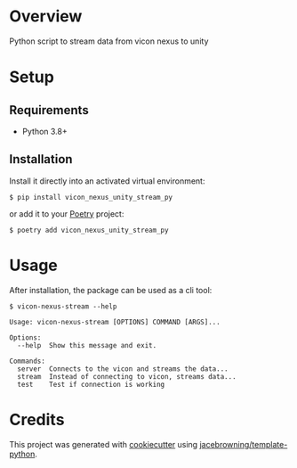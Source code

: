 # Overview

Python script to stream data from vicon nexus to unity


# Setup

## Requirements

* Python 3.8+

## Installation

Install it directly into an activated virtual environment:

```text
$ pip install vicon_nexus_unity_stream_py
```

or add it to your [Poetry](https://poetry.eustace.io/) project:

```text
$ poetry add vicon_nexus_unity_stream_py
```

# Usage

After installation, the package can be used as a cli tool:

```text
$ vicon-nexus-stream --help

Usage: vicon-nexus-stream [OPTIONS] COMMAND [ARGS]...

Options:
  --help  Show this message and exit.

Commands:
  server  Connects to the vicon and streams the data...
  stream  Instead of connecting to vicon, streams data...
  test    Test if connection is working
```


# Credits
This project was generated with [cookiecutter](https://github.com/audreyr/cookiecutter) using [jacebrowning/template-python](https://github.com/jacebrowning/template-python).
